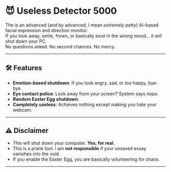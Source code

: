 # 😈 Useless Detector 5000

The is an advanced (and by advanced, I mean *extremely petty*) AI-based facial expression and direction monitor.  
If you look away, smile, frown, or basically exist in the wrong mood... it will shut down your PC.  
No questions asked. No second chances. No mercy.  

---

## 🛠 Features
- **Emotion-based shutdown**: If you look angry, sad, or *too* happy, bye-bye.
- **Eye contact police**: Look away from your screen? System says *nope*.
- **Random Easter Egg shutdown**: 
- **Completely useless**: Achieves nothing except making you hate your webcam.

---

## ⚠️ Disclaimer
- This will shut down your computer. **Yes, for real.**  
- This is a prank tool. I am **not responsible** if your unsaved essay vanishes into the void.
- If you enable the Easter Egg, you are basically volunteering for chaos.

---


